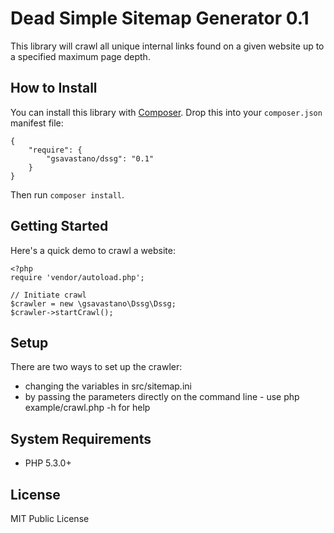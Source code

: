 # Dead Simple Sitemap Generator 0.1

This library will crawl all unique internal links found on a given website
up to a specified maximum page depth.

## How to Install

You can install this library with [Composer][composer]. Drop this into your `composer.json`
manifest file:

    {
        "require": {
            "gsavastano/dssg": "0.1"
        }
    }

Then run `composer install`.

## Getting Started

Here's a quick demo to crawl a website:

    <?php
    require 'vendor/autoload.php';

    // Initiate crawl
    $crawler = new \gsavastano\Dssg\Dssg;
    $crawler->startCrawl();

## Setup

There are two ways to set up the crawler:

* changing the variables in src/sitemap.ini
* by passing the parameters directly on the command line - use php example/crawl.php -h for help
 

## System Requirements

* PHP 5.3.0+

## License

MIT Public License

[composer]: http://getcomposer.org/
[psr2]: https://github.com/php-fig/fig-standards/blob/master/accepted/PSR-2-coding-style-guide.md